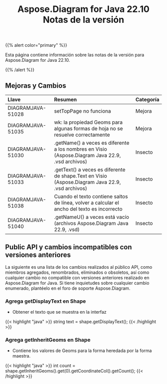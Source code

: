 ﻿---
title: Aspose.Diagram for Java 22.10 Notas de la versión
type: docs
weight: 18
url: /es/java/aspose-diagram-for-java-22-10-release-notes/
---
{{% alert color="primary" %}}

Esta página contiene información sobre las notas de la versión para Aspose.Diagram for Java 22.10.

{{% /alert %}}
## **Mejoras y Cambios**  ##

|**Llave**|**Resumen**|**Categoría**|
|:- |:- |:- |
|DIAGRAMJAVA-51028|setTopPage no funciona|Mejora|
|DIAGRAMJAVA-51035|wk: la propiedad Geoms para algunas formas de hoja no se resuelve correctamente|Mejora|
|DIAGRAMJAVA-51030|.getName() a veces es diferente a los nombres en Visio (Aspose.Diagram Java 22.9, .vsd archivos)|Insecto|
|DIAGRAMJAVA-51033|.getText() a veces es diferente de shape.Text en Visio (Aspose.Diagram Java 22.9, .vsd archivos)|Insecto|
|DIAGRAMJAVA-51038|Cuando el texto contiene saltos de línea, volver a calcular el ancho del texto es incorrecto|Insecto|
|DIAGRAMJAVA-51040|.getNameU() a veces está vacío (archivos Aspose.Diagram Java 22.9, .vsd)|Insecto|

## **Public API y cambios incompatibles con versiones anteriores**
La siguiente es una lista de los cambios realizados al público API, como miembros agregados, renombrados, eliminados o obsoletos, así como cualquier cambio no compatible con versiones anteriores realizado en Aspose.Diagram for Java. Si tiene inquietudes sobre cualquier cambio enumerado, plantéelo en el foro de soporte Aspose.Diagram.

### **Agrega getDisplayText en Shape**
- Obtener el texto que se muestra en la interfaz

{{< highlight "java" >}}
string text = shape.getDisplayText();
{{< /highlight >}}

### **Agrega getInheritGeoms en Shape**
- Contiene los valores de Geoms para la forma heredada por la forma maestra.

{{< highlight "java" >}}
int count = shape.getInheritGeoms().get(0).getCoordinateCol().getCount();
{{< /highlight >}}
